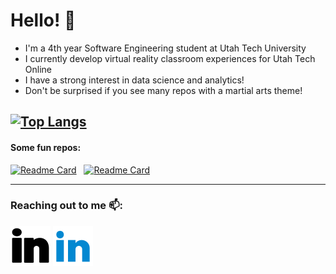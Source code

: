 # Hello! 👋

- I'm a 4th year Software Engineering student at Utah Tech University 
- I currently develop virtual reality classroom experiences for Utah Tech Online
- I have a strong interest in data science and analytics!
- Don't be surprised if you see many repos with a martial arts theme!

<!--
[![Angel's GitHub stats](https://github-readme-stats.vercel.app/api?username=angel-721&count_private=true&hide=stars&show_icons=true&theme=omni)](https://github.com/angel-721)&nbsp; &nbsp;
-->

[![Top Langs](https://github-readme-stats.vercel.app/api/top-langs/?username=angel-721&count_private=true&langs_count=10&hide_progress=true&theme=omni)](https://github.com/angel-721)
---
#### Some fun repos:
[![Readme Card](https://github-readme-stats.vercel.app/api/pin/?username=angel-721&repo=tweepy-media-bot&theme=omni)](https://github.com/angel-721/tweepy-media-bot)
&nbsp;
[![Readme Card](https://github-readme-stats.vercel.app/api/pin/?username=angel-721&repo=UFP&theme=omni)](https://github.com/angel-721/UFP)

---
### Reaching out to me 📫: 
[![linkedin](./imgs/linkedin-light.svg)](https://www.linkedin.com/in/angel-velasquez-569102184/#gh-light-mode-only)
[![linkedin](./imgs/linkedin-dark.svg)](https://www.linkedin.com/in/angel-velasquez-569102184/#gh-dark-mode-only)

<!--
**angel-721/angel-721** is a ✨ _special_ ✨ repository because its `README.md` (this file) appears on your GitHub profile.

Here are some ideas to get you started:

- 🔭 I’m currently working on ...
- 🌱 I’m currently learning ...
- 👯 I’m looking to collaborate on ...
- 🤔 I’m looking for help with ...
- 💬 Ask me about ...
- 📫 How to reach me: ...
- 😄 Pronouns: ...
- ⚡ Fun fact: ...
-->
